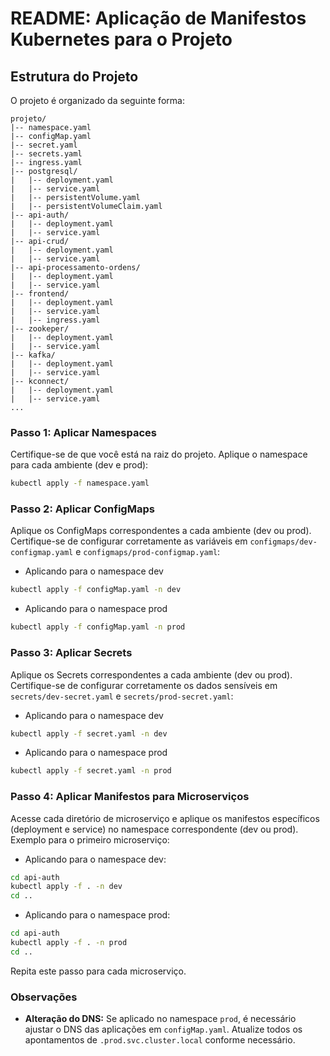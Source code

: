 # README: Aplicação de Manifestos Kubernetes para o Projeto


## Estrutura do Projeto

O projeto é organizado da seguinte forma:

```
projeto/
|-- namespace.yaml
|-- configMap.yaml
|-- secret.yaml
|-- secrets.yaml
|-- ingress.yaml
|-- postgresql/
|   |-- deployment.yaml
|   |-- service.yaml
|   |-- persistentVolume.yaml
|   |-- persistentVolumeClaim.yaml
|-- api-auth/
|   |-- deployment.yaml
|   |-- service.yaml
|-- api-crud/
|   |-- deployment.yaml
|   |-- service.yaml
|-- api-processamento-ordens/
|   |-- deployment.yaml
|   |-- service.yaml
|-- frontend/
|   |-- deployment.yaml
|   |-- service.yaml
|   |-- ingress.yaml
|-- zookeper/
|   |-- deployment.yaml
|   |-- service.yaml
|-- kafka/
|   |-- deployment.yaml
|   |-- service.yaml
|-- kconnect/
|   |-- deployment.yaml
|   |-- service.yaml
...
```

### Passo 1: Aplicar Namespaces

Certifique-se de que você está na raiz do projeto. Aplique o namespace para cada ambiente (dev e prod):

```bash
kubectl apply -f namespace.yaml
```

### Passo 2: Aplicar ConfigMaps

Aplique os ConfigMaps correspondentes a cada ambiente (dev ou prod). Certifique-se de configurar corretamente as variáveis em `configmaps/dev-configmap.yaml` e `configmaps/prod-configmap.yaml`:
* Aplicando para o namespace dev
```bash
kubectl apply -f configMap.yaml -n dev
```
* Aplicando para o namespace prod
```bash
kubectl apply -f configMap.yaml -n prod
```

### Passo 3: Aplicar Secrets

Aplique os Secrets correspondentes a cada ambiente (dev ou prod). Certifique-se de configurar corretamente os dados sensíveis em `secrets/dev-secret.yaml` e `secrets/prod-secret.yaml`:
* Aplicando para o namespace dev
```bash
kubectl apply -f secret.yaml -n dev
```
* Aplicando para o namespace prod
```bash
kubectl apply -f secret.yaml -n prod
```

### Passo 4: Aplicar Manifestos para Microserviços

Acesse cada diretório de microserviço e aplique os manifestos específicos (deployment e service) no namespace correspondente (dev ou prod). Exemplo para o primeiro microserviço:
* Aplicando para o namespace dev:
```bash
cd api-auth
kubectl apply -f . -n dev
cd ..
```
* Aplicando para o namespace prod:
```bash
cd api-auth
kubectl apply -f . -n prod
cd ..
```

Repita este passo para cada microserviço.

### Observações

- **Alteração do DNS:**
  Se aplicado no namespace `prod`, é necessário ajustar o DNS das aplicações em `configMap.yaml`. Atualize todos os apontamentos de `.prod.svc.cluster.local` conforme necessário.

